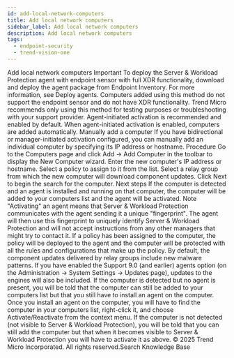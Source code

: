 ```yaml
---
id: add-local-network-computers
title: Add local network computers
sidebar_label: Add local network computers
description: Add local network computers
tags:
  - endpoint-security
  - trend-vision-one
---
```


 Add local network computers Important To deploy the Server & Workload Protection agent with endpoint sensor with full XDR functionality, download and deploy the agent package from Endpoint Inventory. For more information, see Deploy agents. Computers added using this method do not support the endpoint sensor and do not have XDR functionality. Trend Micro recommends only using this method for testing purposes or troubleshooting with your support provider. Agent-initiated activation is recommended and enabled by default. When agent-initiated activation is enabled, computers are added automatically. Manually add a computer If you have bidirectional or manager-initiated activation configured, you can manually add an individual computer by specifying its IP address or hostname. Procedure Go to the Computers page and click Add → Add Computer in the toolbar to display the New Computer wizard. Enter the new computer's IP address or hostname. Select a policy to assign to it from the list. Select a relay group from which the new computer will download component updates. Click Next to begin the search for the computer. Next steps If the computer is detected and an agent is installed and running on that computer, the computer will be added to your computers list and the agent will be activated. Note "Activating" an agent means that Server & Workload Protection communicates with the agent sending it a unique "fingerprint". The agent will then use this fingerprint to uniquely identify Server & Workload Protection and will not accept instructions from any other managers that might try to contact it. If a policy has been assigned to the computer, the policy will be deployed to the agent and the computer will be protected with all the rules and configurations that make up the policy. By default, the component updates delivered by relay groups include new malware patterns. If you have enabled the Support 9.0 (and earlier) agents option (on the Administration → System Settings → Updates page), updates to the engines will also be included. If the computer is detected but no agent is present, you will be told that the computer can still be added to your computers list but that you still have to install an agent on the computer. Once you install an agent on the computer, you will have to find the computer in your computers list, right-click it, and choose Activate/Reactivate from the context menu. If the computer is not detected (not visible to Server & Workload Protection), you will be told that you can still add the computer but that when it becomes visible to Server & Workload Protection you will have to activate it as above. © 2025 Trend Micro Incorporated. All rights reserved.Search Knowledge Base